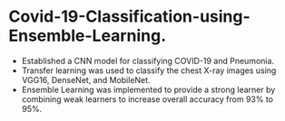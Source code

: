 # Covid-19-Classification-using-Ensemble-Learning.
- Established a CNN model for classifying COVID-19 and Pneumonia.
- Transfer learning was used to classify the chest X-ray images using VGG16, DenseNet, and MobileNet.
- Ensemble Learning was implemented to provide a strong learner by combining weak learners to increase overall accuracy from 93% to 95%.
